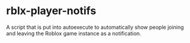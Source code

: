 # rblx-player-notifs
A script that is put into autoexecute to automatically show people joining and leaving the Roblox game instance as a notification.
